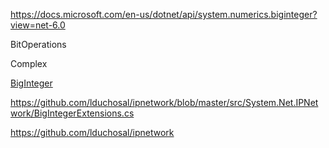 https://docs.microsoft.com/en-us/dotnet/api/system.numerics.biginteger?view=net-6.0

BitOperations

Complex

[BigInteger](https://learn.microsoft.com/en-us/dotnet/api/system.numerics.biginteger?view=net-6.0)

https://github.com/lduchosal/ipnetwork/blob/master/src/System.Net.IPNetwork/BigIntegerExtensions.cs

https://github.com/lduchosal/ipnetwork
